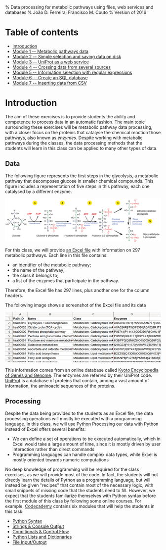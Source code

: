 % Data processing for metabolic pathways using files, web services and databases
% João D. Ferreira; Francisco M. Couto
% Version of 2016

# Table of contents

- [Introduction](#introduction)
- [Module 1 -- Metabolic pathways data](#module1)
- [Module 2 -- Simple selection and saving data on disk](#module2)
- [Module 3 -- UniProt as a web service](#module3)
- [Module 4 -- Crossing data from several sources](#module4)
- [Module 5 -- Information selection with regular expressions](#module5)
- [Module 6 -- Create an SQL database](#module6)
- [Module 7 -- Inserting data from CSV](#module7)


# Introduction

The aim of these exercises is to provide students the ability and competence to process data in an automatic fashion.
The main topic surrounding these exercises will be metabolic pathway data processing, with a closer focus on the proteins that catalyse the chemical reaction those pathways, also known as _enzymes_.
Despite working with metabolic pathways during the classes, the data processing methods that the students will learn in this class can be applied to many other types of data.

## Data

The following figure represents the first steps in the glycolysis, a metabolic pathway that decomposes glucose in smaller chemical compounds.
This figure includes a representation of five steps in this pathway, each one catalysed by a different enzyme.

![A Metabolic pathway](images/pathway.png "An example of a metabolic pathway")

For this class, we will provide [an Excel file](files/metabolic_pathways.xls) with information on 297 metabolic pathways.
Each line in this file contains:

- an identifier of the metabolic pathway;
- the name of the pathway;
- the class it belongs to;
- a list of the enzymes that participate in the pathway.

Therefore, the Excel file has 297 lines, plus another one for the column headers.

The following image shows a screenshot of the Excel file and its data

![A screenshot of the Excel file](images/excel.png "A screenshot showing part of the data in the Excel file")

This information comes from an online database called [Kyoto Encyclopedia of Genes and Genome](http://www.genome.jp/kegg/kegg2.html).
The enzymes are referred by their UniProt code.
[UniProt](http://www.uniprot.org/) is a database of proteins that contain, among a vast amount of information, the aminoacid sequences of the proteins.

## Processing

Despite the data being provided to the students as an Excel file, the data processing operations will mostly be executed with a programming language.
In this class, we will use [Python](http://www.python.org)
Processing our data with Python instead of Excel offers several benefits:

- We can define a set of operations to be executed automatically, which in Excel would take a large amount of time, since it is mostly driven by user interaction rather than direct commands
- Programming languages can handle complex data types, while Excel is mostly oriented towards numeric computations

No deep knowledge of programming will be required for the class exercises, as we will provide most of the code.
In fact, the students will not directly learn the details of Python as a programming language, but will instead be given "recipes" that contain most of the necessary logic, with small snippets of missing code that the students need to fill.
However, we expect that the students familiarize themselves with Python syntax before the first module of this class by following some online courses.
For example, [Codecademy](https://www.codecademy.com/en/tracks/python) contains six modules that will help the students in this task:

- [Python Syntax](https://www.codecademy.com/courses/introduction-to-python-6WeG3/0/1?curriculum_id=4f89dab3d788890003000096)
- [Strings & Console Output](https://www.codecademy.com/courses/python-beginner-sRXwR/0/1?curriculum_id=4f89dab3d788890003000096)
- [Conditionals & Control Flow](https://www.codecademy.com/courses/python-beginner-BxUFN/0/1?curriculum_id=4f89dab3d788890003000096)
- [Python Lists and Dictionaries](https://www.codecademy.com/courses/python-beginner-en-pwmb1/0/1?curriculum_id=4f89dab3d788890003000096)
- [File Input/Output](https://www.codecademy.com/courses/python-intermediate-en-OGNHh/0/1?curriculum_id=4f89dab3d788890003000096)


